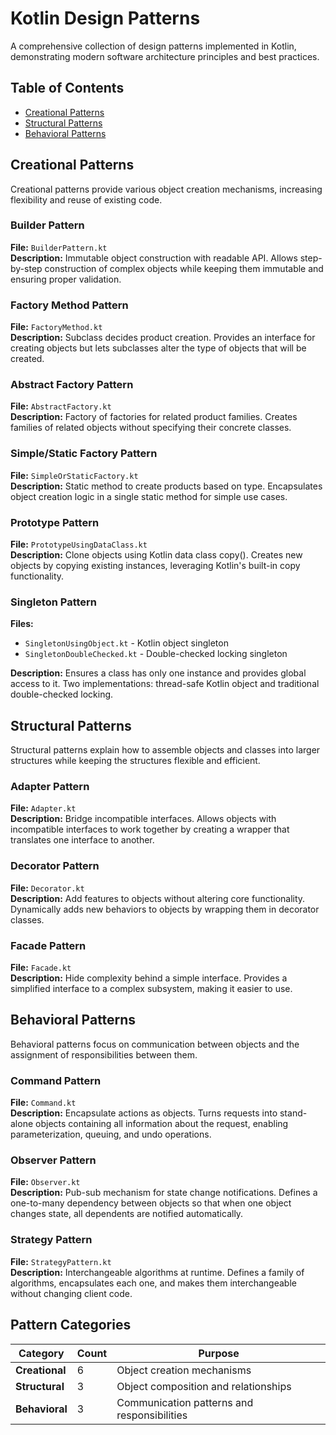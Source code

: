 # Kotlin Design Patterns

A comprehensive collection of design patterns implemented in Kotlin, demonstrating modern software architecture principles and best practices.

## Table of Contents

- [Creational Patterns](#creational-patterns)
- [Structural Patterns](#structural-patterns)
- [Behavioral Patterns](#behavioral-patterns)

##  Creational Patterns

Creational patterns provide various object creation mechanisms, increasing flexibility and reuse of existing code.

### Builder Pattern
**File:** `BuilderPattern.kt`  
**Description:** Immutable object construction with readable API. Allows step-by-step construction of complex objects while keeping them immutable and ensuring proper validation.

### Factory Method Pattern
**File:** `FactoryMethod.kt`  
**Description:** Subclass decides product creation. Provides an interface for creating objects but lets subclasses alter the type of objects that will be created.

### Abstract Factory Pattern
**File:** `AbstractFactory.kt`  
**Description:** Factory of factories for related product families. Creates families of related objects without specifying their concrete classes.

### Simple/Static Factory Pattern
**File:** `SimpleOrStaticFactory.kt`  
**Description:** Static method to create products based on type. Encapsulates object creation logic in a single static method for simple use cases.

### Prototype Pattern
**File:** `PrototypeUsingDataClass.kt`  
**Description:** Clone objects using Kotlin data class copy(). Creates new objects by copying existing instances, leveraging Kotlin's built-in copy functionality.

### Singleton Pattern
**Files:**
- `SingletonUsingObject.kt` - Kotlin object singleton
- `SingletonDoubleChecked.kt` - Double-checked locking singleton

**Description:** Ensures a class has only one instance and provides global access to it. Two implementations: thread-safe Kotlin object and traditional double-checked locking.

## Structural Patterns

Structural patterns explain how to assemble objects and classes into larger structures while keeping the structures flexible and efficient.

### Adapter Pattern
**File:** `Adapter.kt`  
**Description:** Bridge incompatible interfaces. Allows objects with incompatible interfaces to work together by creating a wrapper that translates one interface to another.

### Decorator Pattern
**File:** `Decorator.kt`  
**Description:** Add features to objects without altering core functionality. Dynamically adds new behaviors to objects by wrapping them in decorator classes.

### Facade Pattern
**File:** `Facade.kt`  
**Description:** Hide complexity behind a simple interface. Provides a simplified interface to a complex subsystem, making it easier to use.

##  Behavioral Patterns

Behavioral patterns focus on communication between objects and the assignment of responsibilities between them.

### Command Pattern
**File:** `Command.kt`  
**Description:** Encapsulate actions as objects. Turns requests into stand-alone objects containing all information about the request, enabling parameterization, queuing, and undo operations.

### Observer Pattern
**File:** `Observer.kt`  
**Description:** Pub-sub mechanism for state change notifications. Defines a one-to-many dependency between objects so that when one object changes state, all dependents are notified automatically.

### Strategy Pattern
**File:** `StrategyPattern.kt`  
**Description:** Interchangeable algorithms at runtime. Defines a family of algorithms, encapsulates each one, and makes them interchangeable without changing client code.

## Pattern Categories

| Category | Count | Purpose |
|----------|-------|---------|
| **Creational** | 6 | Object creation mechanisms |
| **Structural** | 3 | Object composition and relationships |
| **Behavioral** | 3 | Communication patterns and responsibilities |

